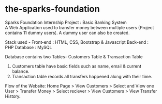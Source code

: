 # the-sparks-foundation

Sparks Foundation Internship Project : Basic Banking System  
A Web Application used to transfer money between multiple users (Project contains 11 dummy users). A dummy user can also be created.

Stack used -
Front-end : HTML, CSS, Bootstrap & Javascript
Back-end : PHP
Database : MySQL

Database contains two Tables- Customers Table & Transaction Table

1. Customers table have basic fields such as name, email & current balance.
2. Transaction table records all transfers happened along with their time.

Flow of the Website: Home Page > View Customers > Select and View one User > Transfer Money > Select reciever > View Customers > View Transfer History.
